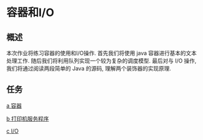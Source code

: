 # 容器和I/O

## 概述

本次作业将练习容器的使用和I/O操作. 首先我们将使用 java 容器进行基本的文本处理工作. 随后我们将利用队列实现一个较为复杂的调度模型. 最后对与 I/O 操作, 我们将通过阅读两段简单的 Java 的源码, 理解两个装饰器的实现原理. 

## 任务

[a 容器](container.md)

[b 打印机服务程序](printer.md)

[c I/O](io.md)
